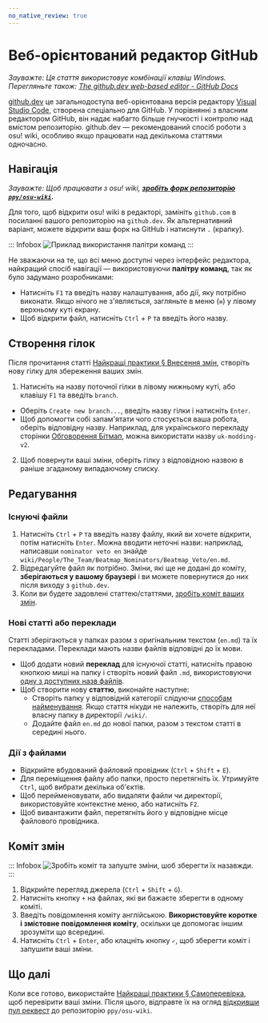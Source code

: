 ```yaml
---
no_native_review: true
---
```


# Веб-орієнтований редактор GitHub

*Зауважте: Ця стаття використовує комбінації клавіш Windows.*\
*Перегляньте також: [The github.dev web-based editor - GitHub Docs](https://docs.github.com/en/codespaces/the-githubdev-web-based-editor)*

[github.dev](https://github.dev) це загальнодоступа веб-орієнтована версія редактору [Visual Studio Code](https://code.visualstudio.com), створена спеціально для GitHub. У порівнянні з власним редактором GitHub, він надає набагто більше гнучкості і контролю над вмістом репозиторію. github.dev — рекомендований спосіб роботи з osu! wiki, особливо якщо працювати над декількома статтями одночасно.

## Навігація

*Зауважте: Щоб працювати з osu! wiki, **[зробіть форк репозиторію `ppy/osu-wiki`](/wiki/osu!_wiki/Contribution_guide#редагування-wiki).***

Для того, щоб відкрити osu! wiki в редакторі, замініть `github.com` в посиланні вашого репозиторію на `github.dev`. Як альтернативний варіант, можете відкрити ваш форк на GitHub і натиснути `.` (крапку).

::: Infobox
![](img/command-palette.gif "Приклад використання палітри команд")
:::

Не зважаючи на те, що всі меню доступні через інтерфейс редактора, найкращий спосіб навігації — використовуючи **палітру команд**, так як було задумано розробниками:

- Натисніть `F1` та введіть назву налаштування, або дії, яку потрібно виконати. Якщо нічого не з'являється, загляньте в меню (`≡`) у лівому верхньому куті екрану.
- Щоб відкрити файл, натисніть `Ctrl` + `P` та введіть його назву.

## Створення гілок

Після прочитання статті [Найкращі практики § Внесення змін](/wiki/osu!_wiki/Contribution_guide/Best_practices#внесення-змін), створіть нову гілку для збереження ваших змін.

1. Натисніть на назву поточної гілки в лівому нижньому куті, або клавішу `F1` та введіть `branch`.

  - Оберіть `Create new branch...`, введіть назву гілки і натисніть `Enter`.
  - Щоб допомогти собі запам'ятати чого стосується ваша робота, оберіть відповідну назву. Наприклад, для українського перекладу сторінки [Обговорення Бітмап](/wiki/Beatmap_discussion), можна використати назву `uk-modding-v2`.

2. Щоб повернути ваші зміни, оберіть гілку з відповідною назвою в раніше згаданому випадаючому списку.

## Редагування

### Існуючі файли

1. Натисніть `Ctrl` + `P` та введіть назву файлу, який ви хочете відкрити, потім натисніть `Enter`. Можна вводити неточні назви: наприклад, написавши `nominator veto en` знайде `wiki/People/The_Team/Beatmap_Nominators/Beatmap_Veto/en.md`.
2. Відредагуйте файл як потрібно. Зміни, які ще не додані до коміту, **зберігаються у вашому браузері** і ви можете повернутися до них після виходу з `github.dev`.
3. Коли ви будете задовлені статтею/статтями, [зробіть коміт ваших змін](#коміт-змін).

### Нові статті або переклади

Статті зберігаються у папках разом з оригінальним текстом (`en.md`) та їх перекладами. Переклади мають назви файлів відповідні до їх мови.

- Щоб додати новий **переклад** для існуючої статті, натисніть правою кнопкою миші на папку і створіть новий файл `.md`, використовуючи [одну з доступних назв файлів](/wiki/Article_styling_criteria/Formatting#locales).
- Щоб створити нову **статтю**, виконайте наступне:
  - Створіть папку у відповідній категорії слідуючи [способам найменування](/wiki/Article_styling_criteria/Formatting#folder-and-file-structure). Якщо стаття нікуди не належить, створіть для неї власну папку в директорії `/wiki/`.
  - Додайте файл `en.md` до нової папки, разом з текстом статті в середині нього.

### Дії з файлами

- Відкрийте вбудований файловий провідник (`Ctrl` + `Shift` + `E`).
- Для переміщення файлу або папки, просто перетягніть їх. Утримуйте `Ctrl`, щоб вибрати декілька об'єктів.
- Щоб перейменовувати, або видаляти файли чи директорії, використовуйте контекстне меню, або натисніть `F2`.
- Щоб вивантажити файл, перетягніть його у відповідне місце файлового провідника.

## Коміт змін

::: Infobox
![](img/commit-and-push.gif "Зробіть коміт та запуште зміни, шоб зберегти їх назавжди.")
:::

1. Відкрийте перегляд джерела (`Ctrl` + `Shift` + `G`).
2. Натисніть кнопку `+` на файлах, які ви бажаєте зберегти в одному коміті.
3. Введіть повідомлення коміту англійською. **Використовуйте коротке і змістовне повідомлення коміту**, оскільки це допомогає іншим зрозуміти що всередині.
4. Натисніть `Ctrl` + `Enter`, або клацніть кнопку `✓`, щоб зберегти коміт і запушити ваші зміни.

## Що далі

Коли все готово, використайте [Найкращі практики § Самоперевірка](/wiki/osu!_wiki/Contribution_guide#самоперевірка), щоб перевірити ваші зміни. Після цього, відправте їх на огляд [відкривши пул реквест](/wiki/osu!_wiki/Contribution_guide#пул-реквест) до репозиторію `ppy/osu-wiki`.
